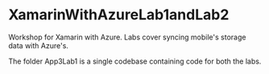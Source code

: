 # XamarinWithAzureLab1andLab2
Workshop for Xamarin with Azure. Labs cover syncing mobile's storage data with Azure's.

The folder App3Lab1 is a single codebase containing code for both the labs.
